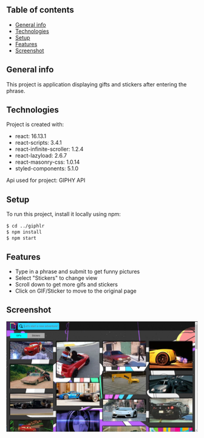 ## Table of contents

- [General info](#general-info)
- [Technologies](#technologies)
- [Setup](#setup)
- [Features](#features)
- [Screenshot](#screenshot)

## General info

This project is application displaying gifts and stickers after entering the phrase.

## Technologies

Project is created with:

- react: 16.13.1
- react-scripts: 3.4.1
- react-infinite-scroller: 1.2.4
- react-lazyload: 2.6.7
- react-masonry-css: 1.0.14
- styled-components: 5.1.0

Api used for project:
GIPHY API

## Setup

To run this project, install it locally using npm:

```
$ cd ../giphlr
$ npm install
$ npm start
```

## Features

- Type in a phrase and submit to get funny pictures
- Select "Stickers" to change view
- Scroll down to get more gifs and stickers
- Click on GIF/Sticker to move to the original page

## Screenshot

![Website screenshot](./src/assets/websitepic.png)
